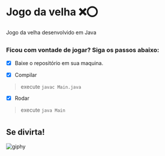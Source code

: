 # Jogo da velha ❌⭕
Jogo da velha desenvolvido em Java

##

<h3> Ficou com vontade de jogar? Siga os passos abaixo: </h3>

- [x]  Baixe o repositório em sua maquina. 

- [x]  Compilar 

> execute `javac Main.java`



- [x]  Rodar

> execute `java Main`


#

<h2> Se divirta! </h2>

![giphy](https://user-images.githubusercontent.com/92994715/212668836-fffc4d34-3f48-4bc9-961e-f2ec83a3b6ce.gif)
